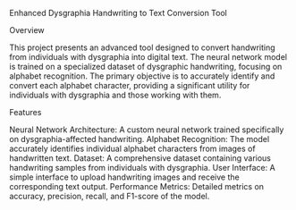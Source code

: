 Enhanced Dysgraphia Handwriting to Text Conversion Tool

Overview

This project presents an advanced tool designed to convert handwriting from individuals with dysgraphia into digital text. The neural network model is trained on a specialized dataset of dysgraphic handwriting, focusing on alphabet recognition. The primary objective is to accurately identify and convert each alphabet character, providing a significant utility for individuals with dysgraphia and those working with them.

Features

Neural Network Architecture: A custom neural network trained specifically on dysgraphia-affected handwriting.
Alphabet Recognition: The model accurately identifies individual alphabet characters from images of handwritten text.
Dataset: A comprehensive dataset containing various handwriting samples from individuals with dysgraphia.
User Interface: A simple interface to upload handwriting images and receive the corresponding text output.
Performance Metrics: Detailed metrics on accuracy, precision, recall, and F1-score of the model.
